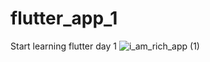 # flutter_app_1
Start learning flutter day 1
![i_am_rich_app (1)](https://user-images.githubusercontent.com/34792583/59011538-80213f80-884e-11e9-8c7e-f09983afbf91.png)


